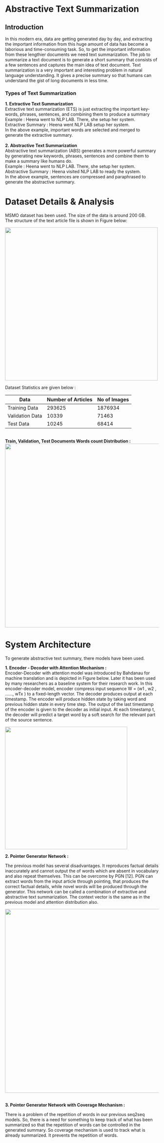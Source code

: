 # Abstractive Text Summarization

## Introduction

In this modern era, data are getting generated day by day, and extracting the important information
from this huge amount of data has become a laborious and time-consuming task. So, to get the
important information from these lengthier documents we need text summarization. The job to
summarize a text document is to generate a short summary that consists of a few sentences and
captures the main idea of text document. Text summarization is a very important and interesting
problem in natural language understanding. It gives a precise summary so that humans can
understand the gist of long documents in less time.

### Types of Text Summarization
<p>
<b>1. Extractive Text Summarization</b> <br>
Extractive text summarization (ETS) is just extracting the important key-
words, phrases, sentences, and combining them to produce a summary<br>
Example : Heena went to NLP LAB. There, she setup her system.<br>
Extractive Summary : Heena went NLP LAB setup her system.<br>
In the above example, important words are selected and merged to generate the extractive
summary. <br><br>
<b>2. Abstractive Text Summarization</b> <br>
Abstractive text summarization (ABS) generates a more powerful summary
by generating new keywords, phrases, sentences and combine them to make a summary like humans
do. <br>
Example : Heena went to NLP LAB. There, she setup her system.<br>
Abstractive Summary : Heena visited NLP LAB to ready the system.<br>
In the above example, sentences are compressed and paraphrased to generate the abstractive
summary.
</p>

# Dataset Details & Analysis

<p>MSMO dataset has been used.
The size of the data is around 200 GB. <br>The structure of the text article file is shown in Figure below:</p>

<img src="https://github.com/heenasingh1995/Abstractive-Text-Summarization/assets/47137754/1f2a41cb-1faa-4d8d-abd7-f478aa7c2346.jpg" width="500" />


<p> Dataset Statistics are given below :<br></p>

|Data                   |  Number of Articles   | No of Images|
| -------------        | -------------         |  ----------
|Training Data          |   293625              | 1876934|
|Validation Data        |   10339               | 71463|
|Test Data              |   10245               | 68414|

<br>
<b> Train, Validation, Test Documents Words count Distribution : </b>

<img src = "https://github.com/heenasingh1995/Abstractive-Text-Summarization/assets/47137754/ed512044-fa9c-4708-9989-e15ca3419991.png" width = "600" />


# System Architecture
To generate abstractive text summary, there models have been used.

<b>1. Encoder - Decoder with Attention Mechanism :</b> <br>
Encoder-Decoder with attention model was introduced by Bahdanau for machine translation and is depicted in Figure below. Later it has been used by many researchers as a baseline system for their research work. In this encoder-decoder model, encoder compress input sequence W = (w1 , w2 , ......, wTx ) to a fixed-length vector. The decoder produces output at each timestamp. The encoder will produce hidden state  by taking word and previous hidden state  in every time step. The output of the last timestamp of the encoder is given to the decoder as initial input. At each timestamp t, the decoder will predict a target word by a soft search for the relevant part of the source sentence.


<img src="https://github.com/heenasingh1995/Abstractive-Text-Summarization/assets/47137754/16eb4354-0398-44ea-a0fe-f44989a7def0.jpg" width="400" />
<br>

<b>2. Pointer Generator Network :</b> <br>

The previous model has several disadvantages. It reproduces factual details inaccurately and
cannot output the of words which are absent in vocabulary and also repeat themselves. This can
be overcome by PGN [12]. PGN can extract words from the input article through pointing, that
produces the correct factual details, while novel words will be produced through the generator.
This network can be called a combination of extractive and abstractive text summarization. The
context vector is the same as in the previous model and attention distribution also.

<img src="https://github.com/heenasingh1995/Abstractive-Text-Summarization/assets/47137754/fbf4a28a-d504-49c2-bcce-80e9f05eba97.jpg" width="600" />
<br>
<br>

<b>3. Pointer Generator Network with Coverage Mechanism :</b> <br>

There is a problem of the repetition of words in our previous seq2seq models. So, there is a need for something to keep track of what has been summarized so that the repetition of words can be controlled in the generated summary. So coverage mechanism is used to track what is already summarized. It prevents the repetition of words.
<br>
